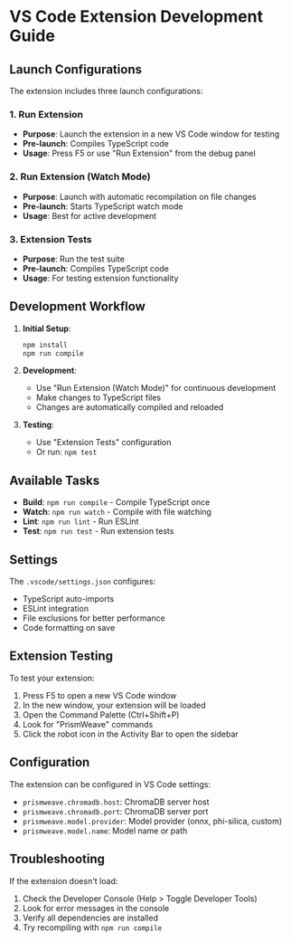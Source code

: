 # VS Code Extension Development Guide

## Launch Configurations

The extension includes three launch configurations:

### 1. Run Extension
- **Purpose**: Launch the extension in a new VS Code window for testing
- **Pre-launch**: Compiles TypeScript code
- **Usage**: Press F5 or use "Run Extension" from the debug panel

### 2. Run Extension (Watch Mode)
- **Purpose**: Launch with automatic recompilation on file changes
- **Pre-launch**: Starts TypeScript watch mode
- **Usage**: Best for active development

### 3. Extension Tests
- **Purpose**: Run the test suite
- **Pre-launch**: Compiles TypeScript code
- **Usage**: For testing extension functionality

## Development Workflow

1. **Initial Setup**:
   ```bash
   npm install
   npm run compile
   ```

2. **Development**:
   - Use "Run Extension (Watch Mode)" for continuous development
   - Make changes to TypeScript files
   - Changes are automatically compiled and reloaded

3. **Testing**:
   - Use "Extension Tests" configuration
   - Or run: `npm test`

## Available Tasks

- **Build**: `npm run compile` - Compile TypeScript once
- **Watch**: `npm run watch` - Compile with file watching
- **Lint**: `npm run lint` - Run ESLint
- **Test**: `npm run test` - Run extension tests

## Settings

The `.vscode/settings.json` configures:
- TypeScript auto-imports
- ESLint integration
- File exclusions for better performance
- Code formatting on save

## Extension Testing

To test your extension:

1. Press F5 to open a new VS Code window
2. In the new window, your extension will be loaded
3. Open the Command Palette (Ctrl+Shift+P)
4. Look for "PrismWeave" commands
5. Click the robot icon in the Activity Bar to open the sidebar

## Configuration

The extension can be configured in VS Code settings:
- `prismweave.chromadb.host`: ChromaDB server host
- `prismweave.chromadb.port`: ChromaDB server port
- `prismweave.model.provider`: Model provider (onnx, phi-silica, custom)
- `prismweave.model.name`: Model name or path

## Troubleshooting

If the extension doesn't load:
1. Check the Developer Console (Help > Toggle Developer Tools)
2. Look for error messages in the console
3. Verify all dependencies are installed
4. Try recompiling with `npm run compile`
